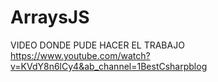 # ArraysJS

VIDEO DONDE PUDE HACER EL TRABAJO 
https://www.youtube.com/watch?v=KVdY8n6lCy4&ab_channel=1BestCsharpblog
